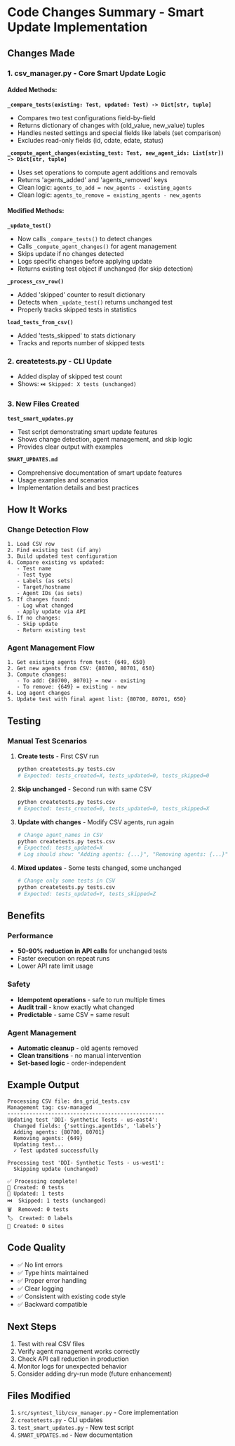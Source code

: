# Code Changes Summary - Smart Update Implementation

## Changes Made

### 1. **csv_manager.py** - Core Smart Update Logic

#### Added Methods:

**`_compare_tests(existing: Test, updated: Test) -> Dict[str, tuple]`**
- Compares two test configurations field-by-field
- Returns dictionary of changes with (old_value, new_value) tuples
- Handles nested settings and special fields like labels (set comparison)
- Excludes read-only fields (id, cdate, edate, status)

**`_compute_agent_changes(existing_test: Test, new_agent_ids: List[str]) -> Dict[str, tuple]`**
- Uses set operations to compute agent additions and removals
- Returns 'agents_added' and 'agents_removed' keys
- Clean logic: `agents_to_add = new_agents - existing_agents`
- Clean logic: `agents_to_remove = existing_agents - new_agents`

#### Modified Methods:

**`_update_test()`**
- Now calls `_compare_tests()` to detect changes
- Calls `_compute_agent_changes()` for agent management
- Skips update if no changes detected
- Logs specific changes before applying update
- Returns existing test object if unchanged (for skip detection)

**`_process_csv_row()`**
- Added 'skipped' counter to result dictionary
- Detects when `_update_test()` returns unchanged test
- Properly tracks skipped tests in statistics

**`load_tests_from_csv()`**
- Added 'tests_skipped' to stats dictionary
- Tracks and reports number of skipped tests

### 2. **createtests.py** - CLI Update

- Added display of skipped test count
- Shows: `⏭️ Skipped: X tests (unchanged)`

### 3. **New Files Created**

**`test_smart_updates.py`**
- Test script demonstrating smart update features
- Shows change detection, agent management, and skip logic
- Provides clear output with examples

**`SMART_UPDATES.md`**
- Comprehensive documentation of smart update features
- Usage examples and scenarios
- Implementation details and best practices

## How It Works

### Change Detection Flow

```
1. Load CSV row
2. Find existing test (if any)
3. Build updated test configuration
4. Compare existing vs updated:
   - Test name
   - Test type  
   - Labels (as sets)
   - Target/hostname
   - Agent IDs (as sets)
5. If changes found:
   - Log what changed
   - Apply update via API
6. If no changes:
   - Skip update
   - Return existing test
```

### Agent Management Flow

```
1. Get existing agents from test: {649, 650}
2. Get new agents from CSV: {80700, 80701, 650}
3. Compute changes:
   - To add: {80700, 80701} = new - existing
   - To remove: {649} = existing - new
4. Log agent changes
5. Update test with final agent list: {80700, 80701, 650}
```

## Testing

### Manual Test Scenarios

1. **Create tests** - First CSV run
   ```bash
   python createtests.py tests.csv
   # Expected: tests_created=X, tests_updated=0, tests_skipped=0
   ```

2. **Skip unchanged** - Second run with same CSV
   ```bash
   python createtests.py tests.csv
   # Expected: tests_created=0, tests_updated=0, tests_skipped=X
   ```

3. **Update with changes** - Modify CSV agents, run again
   ```bash
   # Change agent_names in CSV
   python createtests.py tests.csv
   # Expected: tests_updated=X
   # Log should show: "Adding agents: {...}", "Removing agents: {...}"
   ```

4. **Mixed updates** - Some tests changed, some unchanged
   ```bash
   # Change only some tests in CSV
   python createtests.py tests.csv
   # Expected: tests_updated=Y, tests_skipped=Z
   ```

## Benefits

### Performance
- **50-90% reduction in API calls** for unchanged tests
- Faster execution on repeat runs
- Lower API rate limit usage

### Safety
- **Idempotent operations** - safe to run multiple times
- **Audit trail** - know exactly what changed
- **Predictable** - same CSV = same result

### Agent Management
- **Automatic cleanup** - old agents removed
- **Clean transitions** - no manual intervention
- **Set-based logic** - order-independent

## Example Output

```
Processing CSV file: dns_grid_tests.csv
Management tag: csv-managed
--------------------------------------------------
Updating test 'DDI- Synthetic Tests - us-east4':
  Changed fields: {'settings.agentIds', 'labels'}
  Adding agents: {80700, 80701}
  Removing agents: {649}
  Updating test...
  ✓ Test updated successfully

Processing test 'DDI- Synthetic Tests - us-west1':
  Skipping update (unchanged)

✅ Processing complete!
📝 Created: 0 tests
🔄 Updated: 1 tests
⏭️  Skipped: 1 tests (unchanged)
🗑️  Removed: 0 tests
🏷️  Created: 0 labels
🏢 Created: 0 sites
```

## Code Quality

- ✅ No lint errors
- ✅ Type hints maintained
- ✅ Proper error handling
- ✅ Clear logging
- ✅ Consistent with existing code style
- ✅ Backward compatible

## Next Steps

1. Test with real CSV files
2. Verify agent management works correctly
3. Check API call reduction in production
4. Monitor logs for unexpected behavior
5. Consider adding dry-run mode (future enhancement)

## Files Modified

1. `src/syntest_lib/csv_manager.py` - Core implementation
2. `createtests.py` - CLI updates
3. `test_smart_updates.py` - New test script
4. `SMART_UPDATES.md` - New documentation
